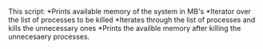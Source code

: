 This script:
*Prints available memory of the system in MB's
*Iterator over the list of processes to be killed
*Iterates through the list of processes and kills the unnecessary ones
*Prints the availble memory after killing the unnecesaery processes.